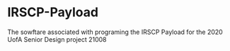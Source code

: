 # IRSCP-Payload
The sowftare associated with programing the IRSCP Payload for the 2020 UofA Senior Design project 21008
